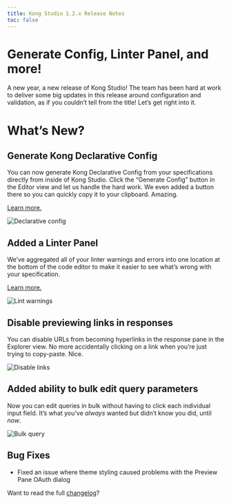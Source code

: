 ```yaml
---
title: Kong Studio 1.2.x Release Notes
toc: false
---
```


# Generate Config, Linter Panel, and more!

A new year, a new release of Kong Studio! The team has been hard at work to deliver some big updates in this release around configuration and validation, as if you couldn’t tell from the title! Let’s get right into it.

# What’s New?

## Generate Kong Declarative Config

You can now generate Kong Declarative Config from your specifications directly from inside of Kong Studio. Click the “Generate Config” button in the Editor view and let us handle the hard work. We even added a button there so you can quickly copy it to your clipboard. Amazing. 

[Learn more.](/studio/{{page.kong_version}}/dec-conf-studio)

![Declarative config](https://doc-assets.konghq.com/studio/1.2/declarative-config.gif)

## Added a Linter Panel

We’ve aggregated all of your linter warnings and errors into one location at the bottom of the code editor to make it easier to see what’s wrong with your specification.

[Learn more.](/studio/{{page.kong_version}}/linting)

![Lint warnings](https://doc-assets.konghq.com/studio/1.2/lint-warnings.gif)

## Disable previewing links in responses

You can disable URLs from becoming hyperlinks in the response pane in the Explorer view. No more accidentally clicking on a link when you’re just trying to copy-paste. Nice.

![Disable links](https://doc-assets.konghq.com/studio/1.2/disable-links.gif)

## Added ability to bulk edit query parameters

Now you can edit queries in bulk without having to click each individual input field. It’s what you’ve *always* wanted but didn’t know you did, until *now*.

![Bulk query](https://doc-assets.konghq.com/studio/1.2/bulk-query.gif)

## Bug Fixes

* Fixed an issue where theme styling caused problems with the Preview Pane OAuth dialog

Want to read the full [changelog](https://docs.konghq.com/studio/changelog/)?
